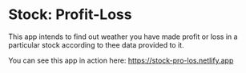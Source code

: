# Stock: Profit-Loss

This app intends to find out weather you have made profit or loss in a particular stock according to thee data provided to it.


You can see this app in action here: https://stock-pro-los.netlify.app